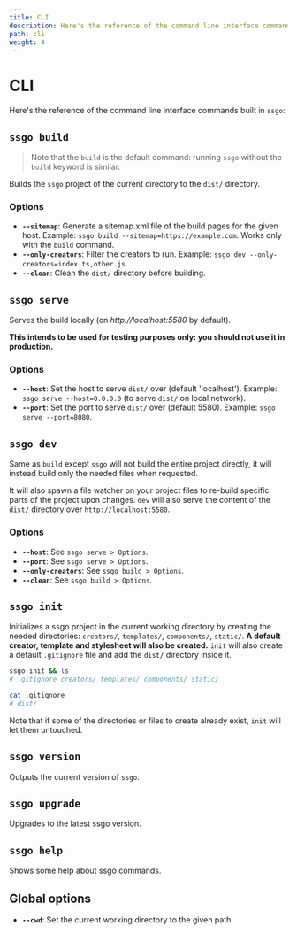 ```yaml
---
title: CLI
description: Here's the reference of the command line interface commands built in ssgo. Commands are build, dev, init, version and help.
path: cli
weight: 4
---
```


# CLI

Here's the reference of the command line interface commands built in `ssgo`:

## `ssgo build`

> Note that the `build` is the default command: running `ssgo` without the `build` keyword is similar.

Builds the `ssgo` project of the current directory to the `dist/` directory.

### Options

- **`--sitemap`**: Generate a sitemap.xml file of the build pages for the given host. Example: `ssgo build --sitemap=https://example.com`. Works only with the `build` command.
- **`--only-creators`**: Filter the creators to run. Example: `ssgo dev --only-creators=index.ts,other.js`.
- **`--clean`**: Clean the `dist/` directory before building.

## `ssgo serve`

Serves the build locally (on _http://localhost:5580_ by default).

**This intends to be used for testing purposes only: you should not use it in production.**

### Options

- **`--host`**: Set the host to serve `dist/` over (default 'localhost'). Example: `ssgo serve --host=0.0.0.0` (to serve `dist/` on local network).
- **`--port`**: Set the port to serve `dist/` over (default 5580). Example: `ssgo serve --port=8080`.

## `ssgo dev`

Same as `build` except `ssgo` will not build the entire project directly, it will instead build only the needed files when requested.

It will also spawn a file watcher on your project files to re-build specific parts of the project upon changes. `dev` will also serve the content of the `dist/` directory over `http://localhost:5580`.

### Options

- **`--host`**: See `ssgo serve > Options`.
- **`--port`**: See `ssgo serve > Options`.
- **`--only-creators`**: See `ssgo build > Options`.
- **`--clean`**: See `ssgo build > Options`.

## `ssgo init`

Initializes a ssgo project in the current working directory by creating the needed directories: `creators/`, `templates/`, `components/`, `static/`. **A default creator, template and stylesheet will also be created.**
`init` will also create a default `.gitignore` file and add the `dist/` directory inside it.

```bash
ssgo init && ls
# .gitignore creators/ templates/ components/ static/

cat .gitignore
# dist/
```

Note that if some of the directories or files to create already exist, `init` will let them untouched.

## `ssgo version`

Outputs the current version of `ssgo`.

## `ssgo upgrade`

Upgrades to the latest ssgo version.

## `ssgo help`

Shows some help about ssgo commands.

## Global options

- **`--cwd`**: Set the current working directory to the given path.
